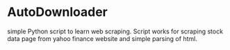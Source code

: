 # AutoDownloader
simple Python script to learn web scraping. 
Script works for scraping stock data page from yahoo finance website and simple parsing of html.
